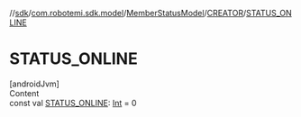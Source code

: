 //[sdk](../../../../index.md)/[com.robotemi.sdk.model](../../index.md)/[MemberStatusModel](../index.md)/[CREATOR](index.md)/[STATUS_ONLINE](-s-t-a-t-u-s_-o-n-l-i-n-e.md)



# STATUS_ONLINE  
[androidJvm]  
Content  
const val [STATUS_ONLINE](-s-t-a-t-u-s_-o-n-l-i-n-e.md): [Int](https://kotlinlang.org/api/latest/jvm/stdlib/kotlin/-int/index.html) = 0  



